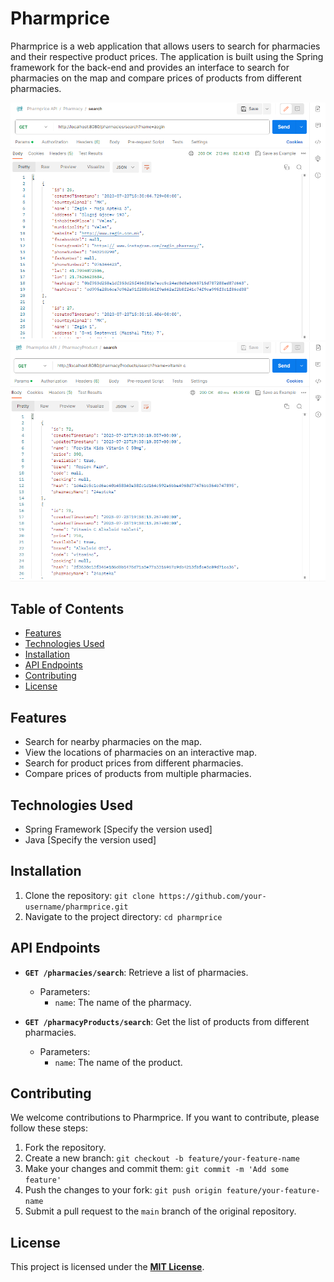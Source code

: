 # Pharmprice

Pharmprice is a web application that allows users to search for pharmacies and their respective product prices. The application is built using the Spring framework for the back-end and provides an interface to search for pharmacies on the map and compare prices of products from different pharmacies.

![Screenshot 1](screenshot_1.png)
![Screenshot 2](screenshot_2.png)

## Table of Contents

- [Features](#features)
- [Technologies Used](#technologies-used)
- [Installation](#installation)
- [API Endpoints](#api-endpoints)
- [Contributing](#contributing)
- [License](#license)

## Features

- Search for nearby pharmacies on the map.
- View the locations of pharmacies on an interactive map.
- Search for product prices from different pharmacies.
- Compare prices of products from multiple pharmacies.

## Technologies Used

- Spring Framework [Specify the version used]
- Java [Specify the version used]

## Installation

1. Clone the repository: `git clone https://github.com/your-username/pharmprice.git`
2. Navigate to the project directory: `cd pharmprice`

## API Endpoints

- **`GET /pharmacies/search`**: Retrieve a list of pharmacies.
    - Parameters:
        - `name`: The name of the pharmacy.

- **`GET /pharmacyProducts/search`**: Get the list of products from different pharmacies.
    - Parameters:
        - `name`: The name of the product.

## Contributing

We welcome contributions to Pharmprice. If you want to contribute, please follow these steps:

1. Fork the repository.
2. Create a new branch: `git checkout -b feature/your-feature-name`
3. Make your changes and commit them: `git commit -m 'Add some feature'`
4. Push the changes to your fork: `git push origin feature/your-feature-name`
5. Submit a pull request to the `main` branch of the original repository.

## License

This project is licensed under the <u><b>MIT License</b></u>.